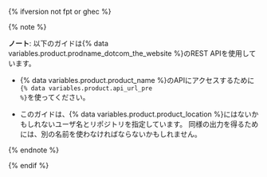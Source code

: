 {% ifversion not fpt or ghec %}

{% note %}

**ノート**: 以下のガイドは{% data variables.product.prodname_dotcom_the_website %}のREST APIを使用しています。

- {% data variables.product.product_name %}のAPIにアクセスするために<code>{% data variables.product.api_url_pre %}</code>を使ってください。

- このガイドは、{% data variables.product.product_location %}にはないかもしれないユーザ名とリポジトリを指定しています。 同様の出力を得るためには、別の名前を使わなければならないかもしれません。

{% endnote %}

{% endif %}
